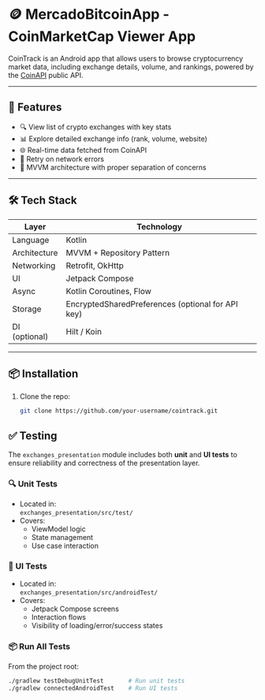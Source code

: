 # 🪙 MercadoBitcoinApp - CoinMarketCap Viewer App

CoinTrack is an Android app that allows users to browse cryptocurrency market data, including exchange details, volume, and rankings, powered by the [CoinAPI](https://www.coinapi.io/) public API.

---

## 📱 Features

- 🔍 View list of crypto exchanges with key stats
- 📊 Explore detailed exchange info (rank, volume, website)
- 🌐 Real-time data fetched from CoinAPI
- 🔄 Retry on network errors
- 🧪 MVVM architecture with proper separation of concerns

---

## 🛠️ Tech Stack

| Layer        | Technology                          |
|--------------|--------------------------------------|
| Language     | Kotlin                               |
| Architecture | MVVM + Repository Pattern            |
| Networking   | Retrofit, OkHttp                     |
| UI           | Jetpack Compose                      |
| Async        | Kotlin Coroutines, Flow              |
| Storage      | EncryptedSharedPreferences (optional for API key) |
| DI (optional)| Hilt / Koin                          |

---

## 📦 Installation

1. Clone the repo:
   ```bash
   git clone https://github.com/your-username/cointrack.git

## ✅ Testing

The `exchanges_presentation` module includes both **unit** and **UI tests** to ensure reliability and correctness of the presentation layer.

### 🔍 Unit Tests

- Located in:  
  `exchanges_presentation/src/test/`
- Covers:
  - ViewModel logic
  - State management
  - Use case interaction

### 🧪 UI Tests

- Located in:  
  `exchanges_presentation/src/androidTest/`
- Covers:
  - Jetpack Compose screens
  - Interaction flows
  - Visibility of loading/error/success states

### 📦 Run All Tests

From the project root:

```bash
./gradlew testDebugUnitTest       # Run unit tests
./gradlew connectedAndroidTest    # Run UI tests
